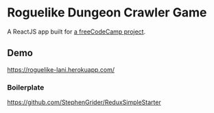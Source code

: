 # Roguelike Dungeon Crawler Game
A ReactJS app built for [a freeCodeCamp project](https://www.freecodecamp.org/challenges/build-a-roguelike-dungeon-crawler-game).

## Demo
https://roguelike-lani.herokuapp.com/

### Boilerplate
https://github.com/StephenGrider/ReduxSimpleStarter
